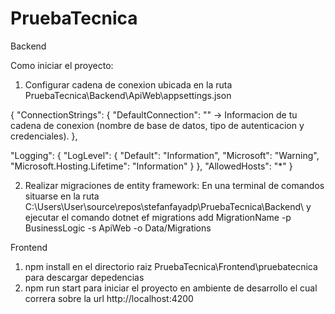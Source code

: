 # PruebaTecnica
Backend

Como iniciar el proyecto:
1. Configurar cadena de conexion ubicada en la ruta PruebaTecnica\Backend\ApiWeb\appsettings.json

{
  "ConnectionStrings": {
    "DefaultConnection": "" -> Informacion de tu cadena de conexion (nombre de base de datos, tipo de autenticacion y credenciales).
  },

  "Logging": {
    "LogLevel": {
      "Default": "Information",
      "Microsoft": "Warning",
      "Microsoft.Hosting.Lifetime": "Information"
    }
  },
  "AllowedHosts": "*"
}

2. Realizar migraciones de entity framework: En una terminal de comandos situarse en la ruta C:\Users\User\source\repos\stefanfayadp\PruebaTecnica\Backend\  y ejecutar el comando dotnet ef migrations add MigrationName -p BusinessLogic -s ApiWeb -o Data/Migrations

Frontend

1. npm install en el directorio raiz PruebaTecnica\Frontend\pruebatecnica para descargar depedencias
2. npm run start para iniciar el proyecto en ambiente de desarrollo el cual correra sobre la url http://localhost:4200